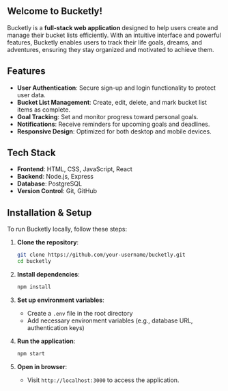
## Welcome to **Bucketly**! 

Bucketly is a **full-stack web application** designed to help users create and manage their bucket lists efficiently. With an intuitive interface and powerful features, Bucketly enables users to track their life goals, dreams, and adventures, ensuring they stay organized and motivated to achieve them.

## Features
- **User Authentication**: Secure sign-up and login functionality to protect user data.
- **Bucket List Management**: Create, edit, delete, and mark bucket list items as complete.
- **Goal Tracking**: Set and monitor progress toward personal goals.
- **Notifications**: Receive reminders for upcoming goals and deadlines.
- **Responsive Design**: Optimized for both desktop and mobile devices.

## Tech Stack
- **Frontend**: HTML, CSS, JavaScript, React
- **Backend**: Node.js, Express
- **Database**: PostgreSQL
- **Version Control**: Git, GitHub

## Installation & Setup
To run Bucketly locally, follow these steps:

1. **Clone the repository**:
   ```bash
   git clone https://github.com/your-username/bucketly.git
   cd bucketly
   ```

2. **Install dependencies**:
   ```bash
   npm install
   ```

3. **Set up environment variables**:
   - Create a `.env` file in the root directory
   - Add necessary environment variables (e.g., database URL, authentication keys)

4. **Run the application**:
   ```bash
   npm start
   ```

5. **Open in browser**:
   - Visit `http://localhost:3000` to access the application.



